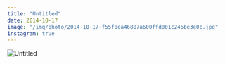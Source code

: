 ```yaml
---
title: "Untitled"
date: 2014-10-17
image: "/img/photo/2014-10-17-f55f0ea46807a600ffd001c246be3e0c.jpg"
instagram: true
---
```


![Untitled](/img/photo/2014-10-17-f55f0ea46807a600ffd001c246be3e0c.jpg)
